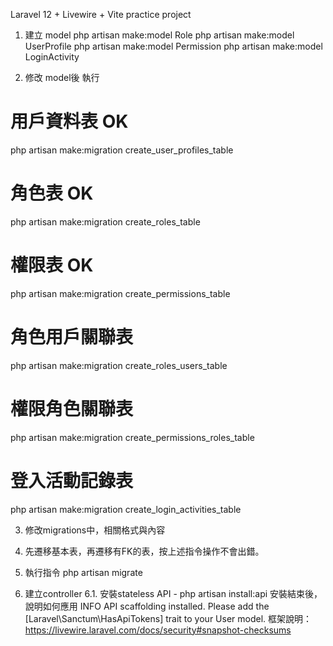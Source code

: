 Laravel 12 + Livewire + Vite practice project

1. 建立 model
php artisan make:model Role
php artisan make:model UserProfile
php artisan make:model Permission
php artisan make:model LoginActivity

2. 修改 model後 執行
# 用戶資料表 OK
php artisan make:migration create_user_profiles_table

# 角色表 OK
php artisan make:migration create_roles_table

# 權限表 OK
php artisan make:migration create_permissions_table

# 角色用戶關聯表
php artisan make:migration create_roles_users_table

# 權限角色關聯表
php artisan make:migration create_permissions_roles_table

# 登入活動記錄表
php artisan make:migration create_login_activities_table

3. 修改migrations中，相關格式與內容
4. 先遷移基本表，再遷移有FK的表，按上述指令操作不會出錯。
5. 執行指令 php artisan migrate

6. 建立controller
6.1. 安裝stateless API - php artisan install:api
安裝結束後，說明如何應用
 INFO  API scaffolding installed. Please add the [Laravel\Sanctum\HasApiTokens] trait to your User model.
框架說明： https://livewire.laravel.com/docs/security#snapshot-checksums


